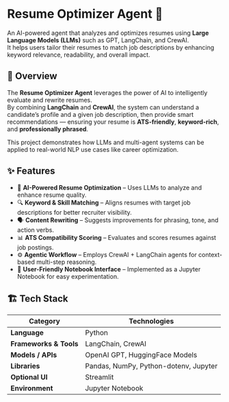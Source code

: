 # Resume Optimizer Agent 🤖  

An AI-powered agent that analyzes and optimizes resumes using **Large Language Models (LLMs)** such as GPT, LangChain, and CrewAI.  
It helps users tailor their resumes to match job descriptions by enhancing keyword relevance, readability, and overall impact.

## 🚀 Overview

The **Resume Optimizer Agent** leverages the power of AI to intelligently evaluate and rewrite resumes.  
By combining **LangChain** and **CrewAI**, the system can understand a candidate’s profile and a given job description, then provide smart recommendations — ensuring your resume is **ATS-friendly**, **keyword-rich**, and **professionally phrased**.

This project demonstrates how LLMs and multi-agent systems can be applied to real-world NLP use cases like career optimization.

## ✨ Features

- 🧠 **AI-Powered Resume Optimization** – Uses LLMs to analyze and enhance resume quality.  
- 🔍 **Keyword & Skill Matching** – Aligns resumes with target job descriptions for better recruiter visibility.  
- 🗣️ **Content Rewriting** – Suggests improvements for phrasing, tone, and action verbs.  
- 📊 **ATS Compatibility Scoring** – Evaluates and scores resumes against job postings.  
- ⚙️ **Agentic Workflow** – Employs CrewAI + LangChain agents for context-based multi-step reasoning.  
- 📂 **User-Friendly Notebook Interface** – Implemented as a Jupyter Notebook for easy experimentation.

## 🏗️ Tech Stack

| Category | Technologies |
|-----------|---------------|
| **Language** | Python |
| **Frameworks & Tools** | LangChain, CrewAI |
| **Models / APIs** | OpenAI GPT, HuggingFace Models |
| **Libraries** | Pandas, NumPy, Python-dotenv, Jupyter |
| **Optional UI** | Streamlit |
| **Environment** | Jupyter Notebook |



